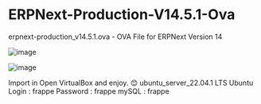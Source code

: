 # ERPNext-Production-V14.5.1-Ova
erpnext-production_v14.5.1.ova - OVA File for ERPNext Version 14


![image](https://user-images.githubusercontent.com/59401688/200407952-2c468308-2f1e-472c-bd71-e813ff5338bb.png)

![image](https://user-images.githubusercontent.com/59401688/200408006-2b07f099-a892-4c75-9c66-c9b0ad693289.png)

Import in Open VirtualBox and enjoy. :blush:
ubuntu_server_22.04.1 LTS
Ubuntu Login : frappe
Password : frappe
mySQL : frappe
